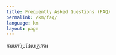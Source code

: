 ```yaml
---
title: Frequently Asked Questions (FAQ)
permalink: /km/faq/
language: km
layout: page
---
```

ការបកប្រែដែលត្រូវការ